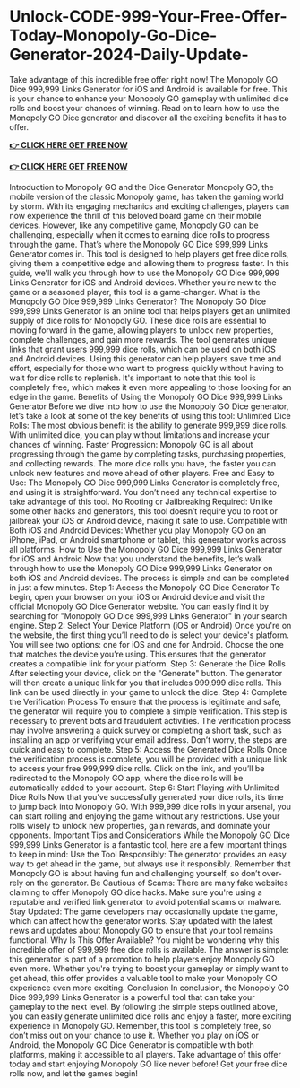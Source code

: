 # Unlock-CODE-999-Your-Free-Offer-Today-Monopoly-Go-Dice-Generator-2024-Daily-Update-

Take advantage of this incredible free offer right now! The Monopoly GO Dice 999,999 Links Generator for iOS and Android is available for free. This is your chance to enhance your Monopoly GO gameplay with unlimited dice rolls and boost your chances of winning. Read on to learn how to use the Monopoly GO Dice generator and discover all the exciting benefits it has to offer.

**[👉 CLICK HERE GET FREE NOW](https://ik.imagekit.io/zkbu207w3/monopoy1.html?)**

**[👉 CLICK HERE GET FREE NOW](https://ik.imagekit.io/zkbu207w3/monopoy1.html?)**

Introduction to Monopoly GO and the Dice Generator
Monopoly GO, the mobile version of the classic Monopoly game, has taken the gaming world by storm. With its engaging mechanics and exciting challenges, players can now experience the thrill of this beloved board game on their mobile devices. However, like any competitive game, Monopoly GO can be challenging, especially when it comes to earning dice rolls to progress through the game.
That’s where the Monopoly GO Dice 999,999 Links Generator comes in. This tool is designed to help players get free dice rolls, giving them a competitive edge and allowing them to progress faster. In this guide, we'll walk you through how to use the Monopoly GO Dice 999,999 Links Generator for iOS and Android devices. Whether you’re new to the game or a seasoned player, this tool is a game-changer.
What is the Monopoly GO Dice 999,999 Links Generator?
The Monopoly GO Dice 999,999 Links Generator is an online tool that helps players get an unlimited supply of dice rolls for Monopoly GO. These dice rolls are essential to moving forward in the game, allowing players to unlock new properties, complete challenges, and gain more rewards. The tool generates unique links that grant users 999,999 dice rolls, which can be used on both iOS and Android devices.
Using this generator can help players save time and effort, especially for those who want to progress quickly without having to wait for dice rolls to replenish. It's important to note that this tool is completely free, which makes it even more appealing to those looking for an edge in the game.
Benefits of Using the Monopoly GO Dice 999,999 Links Generator
Before we dive into how to use the Monopoly GO Dice generator, let’s take a look at some of the key benefits of using this tool:
Unlimited Dice Rolls: The most obvious benefit is the ability to generate 999,999 dice rolls. With unlimited dice, you can play without limitations and increase your chances of winning.
Faster Progression: Monopoly GO is all about progressing through the game by completing tasks, purchasing properties, and collecting rewards. The more dice rolls you have, the faster you can unlock new features and move ahead of other players.
Free and Easy to Use: The Monopoly GO Dice 999,999 Links Generator is completely free, and using it is straightforward. You don’t need any technical expertise to take advantage of this tool.
No Rooting or Jailbreaking Required: Unlike some other hacks and generators, this tool doesn’t require you to root or jailbreak your iOS or Android device, making it safe to use.
Compatible with Both iOS and Android Devices: Whether you play Monopoly GO on an iPhone, iPad, or Android smartphone or tablet, this generator works across all platforms.
How to Use the Monopoly GO Dice 999,999 Links Generator for iOS and Android
Now that you understand the benefits, let’s walk through how to use the Monopoly GO Dice 999,999 Links Generator on both iOS and Android devices. The process is simple and can be completed in just a few minutes.
Step 1: Access the Monopoly GO Dice Generator
To begin, open your browser on your iOS or Android device and visit the official Monopoly GO Dice Generator website. You can easily find it by searching for "Monopoly GO Dice 999,999 Links Generator" in your search engine.
Step 2: Select Your Device Platform (iOS or Android)
Once you're on the website, the first thing you’ll need to do is select your device's platform. You will see two options: one for iOS and one for Android. Choose the one that matches the device you’re using. This ensures that the generator creates a compatible link for your platform.
Step 3: Generate the Dice Rolls
After selecting your device, click on the "Generate" button. The generator will then create a unique link for you that includes 999,999 dice rolls. This link can be used directly in your game to unlock the dice.
Step 4: Complete the Verification Process
To ensure that the process is legitimate and safe, the generator will require you to complete a simple verification. This step is necessary to prevent bots and fraudulent activities. The verification process may involve answering a quick survey or completing a short task, such as installing an app or verifying your email address. Don’t worry, the steps are quick and easy to complete.
Step 5: Access the Generated Dice Rolls
Once the verification process is complete, you will be provided with a unique link to access your free 999,999 dice rolls. Click on the link, and you’ll be redirected to the Monopoly GO app, where the dice rolls will be automatically added to your account.
Step 6: Start Playing with Unlimited Dice Rolls
Now that you’ve successfully generated your dice rolls, it’s time to jump back into Monopoly GO. With 999,999 dice rolls in your arsenal, you can start rolling and enjoying the game without any restrictions. Use your rolls wisely to unlock new properties, gain rewards, and dominate your opponents.
Important Tips and Considerations
While the Monopoly GO Dice 999,999 Links Generator is a fantastic tool, here are a few important things to keep in mind:
Use the Tool Responsibly: The generator provides an easy way to get ahead in the game, but always use it responsibly. Remember that Monopoly GO is about having fun and challenging yourself, so don’t over-rely on the generator.
Be Cautious of Scams: There are many fake websites claiming to offer Monopoly GO dice hacks. Make sure you're using a reputable and verified link generator to avoid potential scams or malware.
Stay Updated: The game developers may occasionally update the game, which can affect how the generator works. Stay updated with the latest news and updates about Monopoly GO to ensure that your tool remains functional.
Why Is This Offer Available?
You might be wondering why this incredible offer of 999,999 free dice rolls is available. The answer is simple: this generator is part of a promotion to help players enjoy Monopoly GO even more. Whether you're trying to boost your gameplay or simply want to get ahead, this offer provides a valuable tool to make your Monopoly GO experience even more exciting.
Conclusion
In conclusion, the Monopoly GO Dice 999,999 Links Generator is a powerful tool that can take your gameplay to the next level. By following the simple steps outlined above, you can easily generate unlimited dice rolls and enjoy a faster, more exciting experience in Monopoly GO.
Remember, this tool is completely free, so don’t miss out on your chance to use it. Whether you play on iOS or Android, the Monopoly GO Dice Generator is compatible with both platforms, making it accessible to all players.
Take advantage of this offer today and start enjoying Monopoly GO like never before!
Get your free dice rolls now, and let the games begin!
